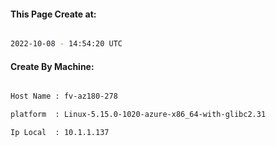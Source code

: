 
   
#### This Page Create at:

```bash

2022-10-08 - 14:54:20 UTC

```

#### Create By Machine:

```bash

Host Name : fv-az180-278

platform  : Linux-5.15.0-1020-azure-x86_64-with-glibc2.31

Ip Local  : 10.1.1.137

```

